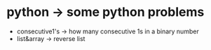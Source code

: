 # python -> some python problems


- consecutive1's -> how many consecutive 1s in a binary number
- list&array -> reverse list


